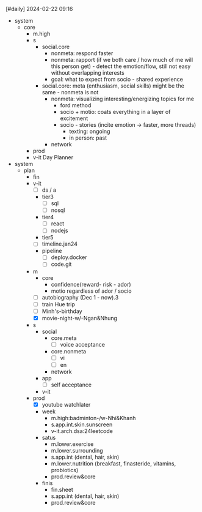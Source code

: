 [#daily]
2024-02-22
09:16

- system
	- core
		- m.high 
		- s
			- social.core
				- nonmeta: respond faster
				- nonmeta: rapport (if we both care / how much of me will this person get) - detect the emotion/flow, still not easy without overlapping interests
				- goal: what to expect from socio - shared experience
			- social.core: meta (enthusiasm, social skills) might be the same - nonmeta is not
				- nonmeta: visualizing interesting/energizing topics for me
					- ford method
					- socio + motio: coats everything in a layer of excitement
					- socio - stories (incite emotion -> faster, more threads)
						- texting: ongoing
						- in person: past
				- network
		- prod
		- v-it
Day Planner
- system
	- plan
		- fin
		- v-it
			- [ ] ds / a
			- tier3
				- [ ] sql
				- [ ] nosql
			- tier4
				- [ ] react
				- [ ] nodejs
			- tier5
			- [ ] timeline.jan24
			- pipeline
				- [ ] deploy.docker
				- [ ] code.git
		- m
			- core
				- confidence(reward- risk - ador)
				- motio regardless of ador / socio 
			- [ ] autobiography (Dec 1 - now).3
			- [ ] train Hue trip
			- [ ] Minh's-birthday
			- [x] movie-night-w/-Ngan&Nhung
		- s
			- social
				- core.meta
					- [ ] voice acceptance
				- core.nonmeta
					- [ ] vi
					- [ ] en
				- network
			- app
				- [ ] self acceptance
			- v-it
		- prod
			- [x] youtube watchlater
			- week
				- m.high:badminton-/w-Nhi&Khanh
				- s.app.int.skin.sunscreen
				- v-it.arch.dsa:24leetcode
			- satus
				- m.lower.exercise
				- m.lower.surrounding
				- s.app.int (dental, hair, skin)
				- m.lower.nutrition (breakfast, finasteride, vitamins, probiotics)
				- prod.review&core
			- finis
				- fin.sheet
				- s.app.int (dental, hair, skin)
				- prod.review&core